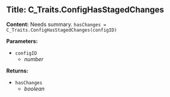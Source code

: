 ## Title: C_Traits.ConfigHasStagedChanges

**Content:**
Needs summary.
`hasChanges = C_Traits.ConfigHasStagedChanges(configID)`

**Parameters:**
- `configID`
  - *number*

**Returns:**
- `hasChanges`
  - *boolean*